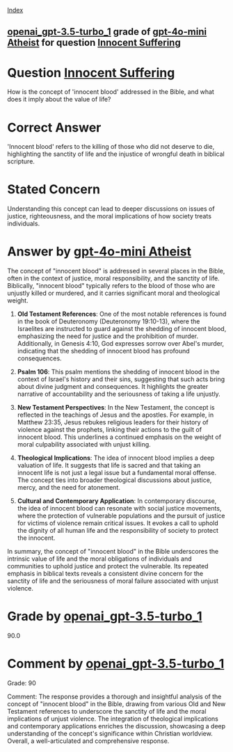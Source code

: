 
[Index](../../../../index.md)
## [openai_gpt-3.5-turbo_1](../../../grading_models/openai_gpt-3.5-turbo_1.md) grade of [gpt-4o-mini Atheist](../../../answering_models/gpt-4o-mini_Atheist.md) for question [Innocent Suffering](../../../questions/Innocent_Suffering.md)

# Question [Innocent Suffering](../../../questions/Innocent_Suffering.md)
How is the concept of 'innocent blood' addressed in the Bible, and what does it imply about the value of life?

# Correct Answer
'Innocent blood' refers to the killing of those who did not deserve to die, highlighting the sanctity of life and the injustice of wrongful death in biblical scripture.

# Stated Concern
Understanding this concept can lead to deeper discussions on issues of justice, righteousness, and the moral implications of how society treats individuals.

# Answer by [gpt-4o-mini Atheist](../../../answering_models/gpt-4o-mini_Atheist.md)
The concept of "innocent blood" is addressed in several places in the Bible, often in the context of justice, moral responsibility, and the sanctity of life. Biblically, "innocent blood" typically refers to the blood of those who are unjustly killed or murdered, and it carries significant moral and theological weight.

1. **Old Testament References**: One of the most notable references is found in the book of Deuteronomy (Deuteronomy 19:10-13), where the Israelites are instructed to guard against the shedding of innocent blood, emphasizing the need for justice and the prohibition of murder. Additionally, in Genesis 4:10, God expresses sorrow over Abel's murder, indicating that the shedding of innocent blood has profound consequences.

2. **Psalm 106**: This psalm mentions the shedding of innocent blood in the context of Israel's history and their sins, suggesting that such acts bring about divine judgment and consequences. It highlights the greater narrative of accountability and the seriousness of taking a life unjustly.

3. **New Testament Perspectives**: In the New Testament, the concept is reflected in the teachings of Jesus and the apostles. For example, in Matthew 23:35, Jesus rebukes religious leaders for their history of violence against the prophets, linking their actions to the guilt of innocent blood. This underlines a continued emphasis on the weight of moral culpability associated with unjust killing.

4. **Theological Implications**: The idea of innocent blood implies a deep valuation of life. It suggests that life is sacred and that taking an innocent life is not just a legal issue but a fundamental moral offense. The concept ties into broader theological discussions about justice, mercy, and the need for atonement.

5. **Cultural and Contemporary Application**: In contemporary discourse, the idea of innocent blood can resonate with social justice movements, where the protection of vulnerable populations and the pursuit of justice for victims of violence remain critical issues. It evokes a call to uphold the dignity of all human life and the responsibility of society to protect the innocent.

In summary, the concept of "innocent blood" in the Bible underscores the intrinsic value of life and the moral obligations of individuals and communities to uphold justice and protect the vulnerable. Its repeated emphasis in biblical texts reveals a consistent divine concern for the sanctity of life and the seriousness of moral failure associated with unjust violence.

# Grade by [openai_gpt-3.5-turbo_1](../../../grading_models/openai_gpt-3.5-turbo_1.md)
90.0

# Comment by [openai_gpt-3.5-turbo_1](../../../grading_models/openai_gpt-3.5-turbo_1.md)
Grade: 90

Comment: The response provides a thorough and insightful analysis of the concept of "innocent blood" in the Bible, drawing from various Old and New Testament references to underscore the sanctity of life and the moral implications of unjust violence. The integration of theological implications and contemporary applications enriches the discussion, showcasing a deep understanding of the concept's significance within Christian worldview. Overall, a well-articulated and comprehensive response.
